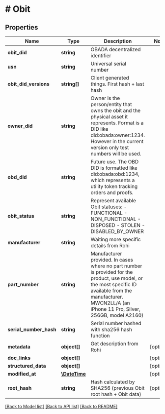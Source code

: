 # # Obit

## Properties

Name | Type | Description | Notes
------------ | ------------- | ------------- | -------------
**obit_did** | **string** | OBADA decentralized identifier | 
**usn** | **string** | Universal serial number | 
**obit_did_versions** | **string[]** | Client generated things. First hash + last hash | 
**owner_did** | **string** | Owner is the person/entity that owns the obit and the physical asset it represents. Format is a DID like did:obada:owner:1234. However in the current version only test numbers will be used. | 
**obd_did** | **string** | Future use. The OBD DID is formatted like did:obada:obd:1234, which represents a utility token tracking orders and proofs. | 
**obit_status** | **string** | Represent available Obit statuses:   - FUNCTIONAL   - NON_FUNCTIONAL   - DISPOSED   - STOLEN   - DISABLED_BY_OWNER | 
**manufacturer** | **string** | Waiting more specific details from Rohi | 
**part_number** | **string** | Manufacturer provided. In cases where no part number is provided for the product, use model, or the most specific ID available from the manufacturer. MWCN2LL/A (an iPhone 11 Pro, Silver, 256GB, model A2160) | 
**serial_number_hash** | **string** | Serial number hashed with sha256 hash function | 
**metadata** | **object[]** | Get description from Rohi | [optional] 
**doc_links** | **object[]** |  | [optional] 
**structured_data** | **object[]** |  | [optional] 
**modified_at** | [**\DateTime**](\DateTime.md) |  | [optional] 
**root_hash** | **string** | Hash calculated by SHA256 (previous Obit root hash + Obit data) | [optional] 

[[Back to Model list]](../../README.md#documentation-for-models) [[Back to API list]](../../README.md#documentation-for-api-endpoints) [[Back to README]](../../README.md)


